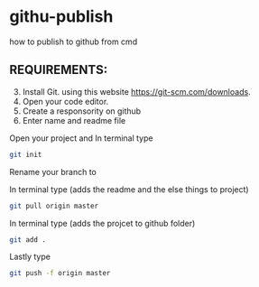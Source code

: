# githu-publish
how to publish to github from cmd

    
## REQUIREMENTS:
3. Install Git. using this website https://git-scm.com/downloads.
4. Open your code editor.
5. Create a responsority on github
6. Enter name and readme file

Open your project and 
In terminal type 
```sh
git init
```

Rename your branch to 

In terminal type  (adds the readme and the else things to project)
```sh
git pull origin master

```


In terminal type  (adds the projcet to github folder)
```sh
git add .

```


Lastly type 
```sh
git push -f origin master
```

